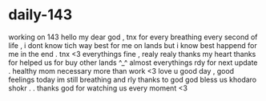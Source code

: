 # daily-143
working on 143
hello my dear god , tnx for every breathing every second of life , i dont know tich way best for me on lands but i know best happend for me in the end . tnx <3
everythings fine , realy realy thanks my heart
thanks for helped us for buy other lands ^_^ almost everythings rdy for next update . healthy mom necessary more than work <3 love u
good day , good feelings
today im still breathing and rly thanks to god
god bless us
khodaro shokr . .
thanks god for watching us every moment <3
